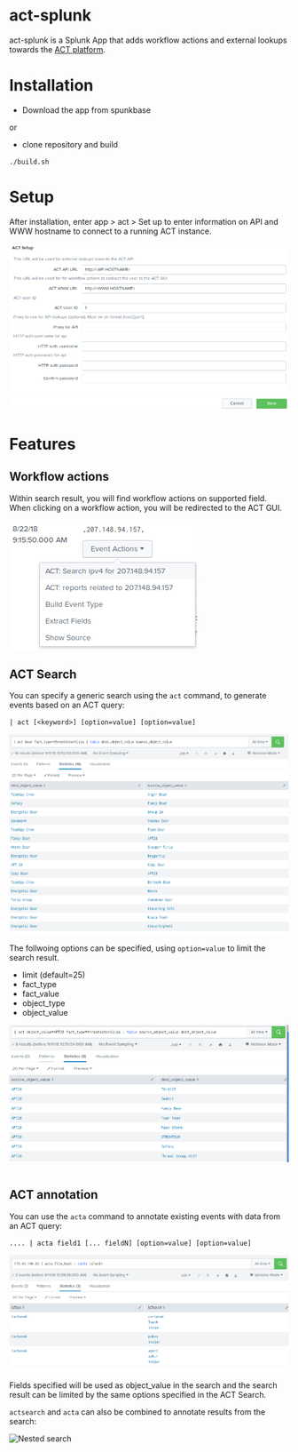 # act-splunk

act-splunk is a Splunk App that adds workflow actions and external lookups towards the [ACT platform](https://github.com/mnemonic-no/act-platform).

# Installation

* Download the app from spunkbase

or

* clone repository and build

```
./build.sh
```

# Setup

After installation, enter app > act > Set up to enter information on API and WWW hostname to connect to a running ACT instance.

![Setup](screenshots/setup.png "Setup")

# Features

## Workflow actions

Within search result, you will find workflow actions on supported field. When clicking on a workflow action, you will be redirected to the ACT GUI.

![Workflow Actions](screenshots/workflow_action.png "Workflow actions")

## ACT Search

You can specify a generic search using the `act` command, to generate events based on an ACT query:

```
| act [<keyword>] [option=value] [option=value]
```

![Keyword search](screenshots/actsearch-keyword.png "Keyword search")

The follwoing options can be specified, using `option=value` to limit the search result.

* limit (default=25)
* fact_type
* fact_value
* object_type
* object_value

![Search options](screenshots/actsearch-options.png "Search options")


```
```

## ACT annotation

You can use the `acta` command to annotate existing events with data from an ACT query:

```
.... | acta field1 [... fieldN] [option=value] [option=value]
```

![ACT annotation](screenshots/actadd.png "ACT annotation")

Fields specified will be used as object_value in the search and the search result can be limited by the same options specified in the ACT Search.

`actsearch` and `acta` can also be combined to annotate results from the search:

![Nested search](screenshots/act-nested.png "Nested search")
